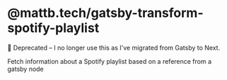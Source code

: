 # @mattb.tech/gatsby-transform-spotify-playlist

🚫 Deprecated – I no longer use this as I've migrated from Gatsby to Next.

Fetch information about a Spotify playlist based on a reference from a gatsby node
